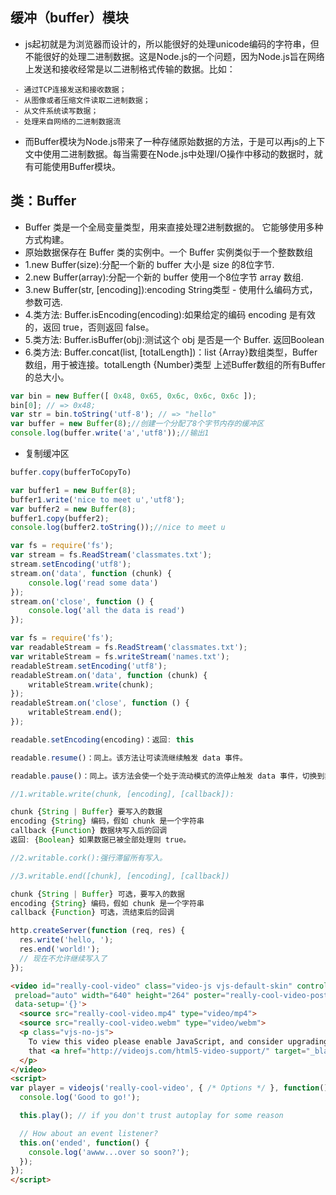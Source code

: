 ## 缓冲（buffer）模块

- js起初就是为浏览器而设计的，所以能很好的处理unicode编码的字符串，但不能很好的处理二进制数据。这是Node.js的一个问题，因为Node.js旨在网络上发送和接收经常是以二进制格式传输的数据。比如：

```
 - 通过TCP连接发送和接收数据；
 - 从图像或者压缩文件读取二进制数据；
 - 从文件系统读写数据；
 - 处理来自网络的二进制数据流
```

- 而Buffer模块为Node.js带来了一种存储原始数据的方法，于是可以再js的上下文中使用二进制数据。每当需要在Node.js中处理I/O操作中移动的数据时，就有可能使用Buffer模块。

## 类：Buffer
- Buffer 类是一个全局变量类型，用来直接处理2进制数据的。 它能够使用多种方式构建。
- 原始数据保存在 Buffer 类的实例中。一个 Buffer 实例类似于一个整数数组
- 1.new Buffer(size):分配一个新的 buffer 大小是 size 的8位字节. 
- 2.new Buffer(array):分配一个新的 buffer 使用一个8位字节 array 数组. 
- 3.new Buffer(str, [encoding]):encoding String类型 - 使用什么编码方式，参数可选.
- 4.类方法: Buffer.isEncoding(encoding):如果给定的编码 encoding 是有效的，返回 true，否则返回 false。 
- 5.类方法: Buffer.isBuffer(obj):测试这个 obj 是否是一个 Buffer. 返回Boolean
- 6.类方法: Buffer.concat(list, [totalLength])：list {Array}数组类型，Buffer数组，用于被连接。totalLength {Number}类型 上述Buffer数组的所有Buffer的总大小。

```javascript
var bin = new Buffer([ 0x48, 0x65, 0x6c, 0x6c, 0x6c ]);
bin[0]; // => 0x48;
var str = bin.toString('utf-8'); // => "hello"
var buffer = new Buffer(8);//创建一个分配了8个字节内存的缓冲区
console.log(buffer.write('a','utf8'));//输出1
```

- 复制缓冲区
```javascript
buffer.copy(bufferToCopyTo)
```

```javascript
var buffer1 = new Buffer(8);
buffer1.write('nice to meet u','utf8');
var buffer2 = new Buffer(8);
buffer1.copy(buffer2);
console.log(buffer2.toString());//nice to meet u
```

```javascript
var fs = require('fs');
var stream = fs.ReadStream('classmates.txt');
stream.setEncoding('utf8');
stream.on('data', function (chunk) {
    console.log('read some data')
});
stream.on('close', function () {
    console.log('all the data is read')
});
```

```javascript
var fs = require('fs');
var readableStream = fs.ReadStream('classmates.txt');
var writableStream = fs.writeStream('names.txt');
readableStream.setEncoding('utf8');
readableStream.on('data', function (chunk) {
    writableStream.write(chunk);
});
readableStream.on('close', function () {
    writableStream.end();
});
```

```javascript
readable.setEncoding(encoding)：返回: this

readable.resume()：同上。该方法让可读流继续触发 data 事件。 

readable.pause()：同上。该方法会使一个处于流动模式的流停止触发 data 事件，切换到非流动模式，并让后续可用数据留在内部缓冲区中。 
```


```javascript
//1.writable.write(chunk, [encoding], [callback]):

chunk {String | Buffer} 要写入的数据
encoding {String} 编码，假如 chunk 是一个字符串
callback {Function} 数据块写入后的回调
返回: {Boolean} 如果数据已被全部处理则 true。
```

```javascript
//2.writable.cork():强行滞留所有写入。 
```

```javascript
//3.writable.end([chunk], [encoding], [callback])

chunk {String | Buffer} 可选，要写入的数据
encoding {String} 编码，假如 chunk 是一个字符串
callback {Function} 可选，流结束后的回调
```

```javascript
http.createServer(function (req, res) {
  res.write('hello, ');
  res.end('world!');
  // 现在不允许继续写入了
});
```


```html
<video id="really-cool-video" class="video-js vjs-default-skin" controls
 preload="auto" width="640" height="264" poster="really-cool-video-poster.jpg"
 data-setup='{}'>
  <source src="really-cool-video.mp4" type="video/mp4">
  <source src="really-cool-video.webm" type="video/webm">
  <p class="vjs-no-js">
    To view this video please enable JavaScript, and consider upgrading to a web browser
    that <a href="http://videojs.com/html5-video-support/" target="_blank">supports HTML5 video</a>
  </p>
</video>
<script>
var player = videojs('really-cool-video', { /* Options */ }, function() {
  console.log('Good to go!');

  this.play(); // if you don't trust autoplay for some reason

  // How about an event listener?
  this.on('ended', function() {
    console.log('awww...over so soon?');
  });
});
</script>
```


